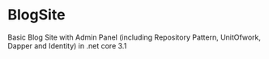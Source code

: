 # BlogSite
Basic Blog Site with Admin Panel (including Repository Pattern, UnitOfwork, Dapper and Identity) in .net core 3.1
